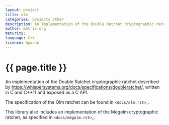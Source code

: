 ```yaml
---
layout: project
title: olm
categories: projects other
description: An implementation of the Double Ratchet cryptographic ratchet in C++	
author: matrix.org
maturity: 
language: C++
license: Apache
---
```


# {{ page.title }}
An implementation of the Double Ratchet cryptographic ratchet described by
https://whispersystems.org/docs/specifications/doubleratchet/, written in C and
C++11 and exposed as a C API.

The specification of the Olm ratchet can be found in `<docs/olm.rst>`_.

This library also includes an implementation of the Megolm cryptographic
ratchet, as specified in `<docs/megolm.rst>`_.
